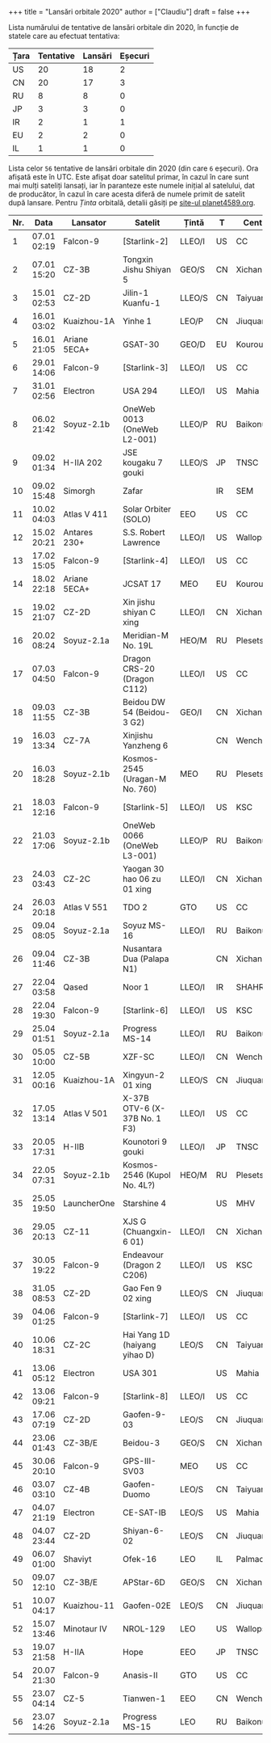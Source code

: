 +++
title = "Lansări orbitale 2020"
author = ["Claudiu"]
draft = false
+++

Lista numărului de tentative de lansări orbitale din 2020, în funcție de statele care au efectuat tentativa:

| Țara | Tentative | Lansări | Eșecuri |
|------|-----------|---------|---------|
| US   | 20        | 18      | 2       |
| CN   | 20        | 17      | 3       |
| RU   | 8         | 8       | 0       |
| JP   | 3         | 3       | 0       |
| IR   | 2         | 1       | 1       |
| EU   | 2         | 2       | 0       |
| IL   | 1         | 1       | 0       |

Lista celor `56` tentative de lansări orbitale din 2020 (din care `6` eșecuri). Ora afișată este în UTC. Este afișat doar satelitul primar, în cazul în care sunt mai mulți sateliți lansați, iar în paranteze este numele inițial al satelului, dat de producător, în cazul în care acesta diferă de numele primit de satelit după lansare. Pentru _Ținta_ orbitală, detalii găsiți pe [site-ul planet4589.org](https://planet4589.org/space/log/orbcat.html).

| Nr. | Data        | Lansator     | Satelit                        | Țintă  | T  | Centru    | Rampă    | R. | Bul            |
|-----|-------------|--------------|--------------------------------|--------|----|-----------|----------|----|----------------|
| 1   | 07.01 02:19 | Falcon-9     | [Starlink-2]                   | LLEO/I | US | CC        | LC40     | S  | [57](/bul/057) |
| 2   | 07.01 15:20 | CZ-3B        | Tongxin Jishu Shiyan 5         | GEO/S  | CN | Xichang   | LC2      | S  | [57](/bul/057) |
| 3   | 15.01 02:53 | CZ-2D        | Jilin-1 Kuanfu-1               | LLEO/S | CN | Taiyuan   |          | S  | [58](/bul/058) |
| 4   | 16.01 03:02 | Kuaizhou-1A  | Yinhe 1                        | LEO/P  | CN | Jiuquan   | LC43/95  | S  | [59](/bul/059) |
| 5   | 16.01 21:05 | Ariane 5ECA+ | GSAT-30                        | GEO/D  | EU | Kourou    | ELA3     | S  | [59](/bul/059) |
| 6   | 29.01 14:06 | Falcon-9     | [Starlink-3]                   | LLEO/I | US | CC        | LC40     | S  | [60](/bul/060) |
| 7   | 31.01 02:56 | Electron     | USA 294                        | LLEO/I | US | Mahia     | LC1      | S  | [61](/bul/061) |
| 8   | 06.02 21:42 | Soyuz-2.1b   | OneWeb 0013 (OneWeb L2-001)    | LLEO/P | RU | Baikonur  | LC31     | S  | [62](/bul/062) |
| 9   | 09.02 01:34 | H-IIA 202    | JSE kougaku 7 gouki            | LLEO/S | JP | TNSC      | Y        | S  | [62](/bul/062) |
| 10  | 09.02 15:48 | Simorgh      | Zafar                          |        | IR | SEM       |          | F  | [62](/bul/062) |
| 11  | 10.02 04:03 | Atlas V 411  | Solar Orbiter (SOLO)           | EEO    | US | CC        | SLC41    | S  | [62](/bul/062) |
| 12  | 15.02 20:21 | Antares 230+ | S.S. Robert Lawrence           | LLEO/I | US | Wallops   | Pad 0A   | S  | [63](/bul/063) |
| 13  | 17.02 15:05 | Falcon-9     | [Starlink-4]                   | LLEO/I | US | CC        | LC40     | S  | [63](/bul/063) |
| 14  | 18.02 22:18 | Ariane 5ECA+ | JCSAT 17                       | MEO    | EU | Kourou    | ELA3     | S  | [63](/bul/063) |
| 15  | 19.02 21:07 | CZ-2D        | Xin jishu shiyan C xing        | LLEO/I | CN | Xichang   | LC3      | S  | [63](/bul/063) |
| 16  | 20.02 08:24 | Soyuz-2.1a   | Meridian-M No. 19L             | HEO/M  | RU | Plesetsk  | LC43/3   | S  | [64](/bul/064) |
| 17  | 07.03 04:50 | Falcon-9     | Dragon CRS-20 (Dragon C112)    | LLEO/I | US | CC        | LC40     | S  | [66](/bul/066) |
| 18  | 09.03 11:55 | CZ-3B        | Beidou DW 54 (Beidou-3 G2)     | GEO/I  | CN | Xichang   |          | S  | [66](/bul/066) |
| 19  | 16.03 13:34 | CZ-7A        | Xinjishu Yanzheng 6            |        | CN | Wenchang  | LC201    | F  | [67](/bul/067) |
| 20  | 16.03 18:28 | Soyuz-2.1b   | Kosmos-2545 (Uragan-M No. 760) | MEO    | RU | Plesetsk  | LC43/4   | S  | [67](/bul/067) |
| 21  | 18.03 12:16 | Falcon-9     | [Starlink-5]                   | LLEO/I | US | KSC       | LC39A    | S  | [67](/bul/067) |
| 22  | 21.03 17:06 | Soyuz-2.1b   | OneWeb 0066 (OneWeb L3-001)    | LLEO/P | RU | Baikonur  | LC31     | S  | [68](/bul/068) |
| 23  | 24.03 03:43 | CZ-2C        | Yaogan 30 hao 06 zu 01 xing    | LLEO/I | CN | Xichang   |          | S  | [68](/bul/068) |
| 24  | 26.03 20:18 | Atlas V 551  | TDO 2                          | GTO    | US | CC        | SLC41    | S  | [69](/bul/069) |
| 25  | 09.04 08:05 | Soyuz-2.1a   | Soyuz MS-16                    | LLEO/I | RU | Baikonur  | LC31     | S  | [71](/bul/071) |
| 26  | 09.04 11:46 | CZ-3B        | Nusantara Dua (Palapa N1)      |        | CN | Xichang   |          | F  | [71](/bul/071) |
| 27  | 22.04 03:58 | Qased        | Noor 1                         | LLEO/I | IR | SHAHR     | LP1      | S  | [72](/bul/072) |
| 28  | 22.04 19:30 | Falcon-9     | [Starlink-6]                   | LLEO/I | US | KSC       | LC39A    | S  | [72](/bul/072) |
| 29  | 25.04 01:51 | Soyuz-2.1a   | Progress MS-14                 | LLEO/I | RU | Baikonur  | LC31     | S  | [73](/bul/073) |
| 30  | 05.05 10:00 | CZ-5B        | XZF-SC                         | LLEO/I | CN | Wenchang  | LC101    | S  | [74](/bul/074) |
| 31  | 12.05 00:16 | Kuaizhou-1A  | Xingyun-2 01 xing              | LLEO/S | CN | Jiuquan   | LC43/95  | S  | [75](/bul/075) |
| 32  | 17.05 13:14 | Atlas V 501  | X-37B OTV-6 (X-37B No. 1 F3)   | LLEO/I | US | CC        | SLC41    | S  | [76](/bul/076) |
| 33  | 20.05 17:31 | H-IIB        | Kounotori 9 gouki              | LLEO/I | JP | TNSC      | Y2       | S  | [76](/bul/076) |
| 34  | 22.05 07:31 | Soyuz-2.1b   | Kosmos-2546 (Kupol No. 4L?)    | HEO/M  | RU | Plesetsk  | LC43/4   | S  | [77](/bul/077) |
| 35  | 25.05 19:50 | LauncherOne  | Starshine 4                    |        | US | MHV       | B747-744 | F  | [77](/bul/077) |
| 36  | 29.05 20:13 | CZ-11        | XJS G (Chuangxin-6 01)         | LLEO/I | CN | Xichang   | LC4      | S  | [78](/bul/078) |
| 37  | 30.05 19:22 | Falcon-9     | Endeavour (Dragon 2 C206)      | LLEO/I | US | KSC       | LC39A    | S  | [78](/bul/078) |
| 38  | 31.05 08:53 | CZ-2D        | Gao Fen 9 02 xing              | LLEO/S | CN | Jiuquan   |          | S  | [78](/bul/078) |
| 39  | 04.06 01:25 | Falcon-9     | [Starlink-7]                   | LLEO/I | US | CC        | LC40     | S  | [79](/bul/079) |
| 40  | 10.06 18:31 | CZ-2C        | Hai Yang 1D (haiyang yihao D)  | LEO/S  | CN | Taiyuan   | LC9      | S  | [79](/bul/079) |
| 41  | 13.06 05:12 | Electron     | USA 301                        |        | US | Mahia     | LC1      | S  | [80](/bul/080) |
| 42  | 13.06 09:21 | Falcon-9     | [Starlink-8]                   | LLEO/I | US | CC        | LC40     | S  | [80](/bul/080) |
| 43  | 17.06 07:19 | CZ-2D        | Gaofen-9-03                    | LEO/S  | CN | Jiuquan   |          | S  | [80](/bul/080) |
| 44  | 23.06 01:43 | CZ-3B/E      | Beidou-3                       | GEO/S  | CN | Xichang   | LC2      | S  | [81](/bul/081) |
| 45  | 30.06 20:10 | Falcon-9     | GPS-III-SV03                   | MEO    | US | CC        | LC40     | S  | [82](/bul/082) |
| 46  | 03.07 03:10 | CZ-4B        | Gaofen-Duomo                   | LEO/S  | CN | Taiyuan   | LC9      | S  | [82](/bul/082) |
| 47  | 04.07 21:19 | Electron     | CE-SAT-IB                      | LEO/S  | US | Mahia     | LC1      | F  | [82](/bul/082) |
| 48  | 04.07 23:44 | CZ-2D        | Shiyan-6-02                    | LEO/S  | CN | Jiuquan   | SLS2     | S  | [82](/bul/082) |
| 49  | 06.07 01:00 | Shaviyt      | Ofek-16                        | LEO    | IL | Palmachim |          | S  | [83](/bul/083) |
| 50  | 09.07 12:10 | CZ-3B/E      | APStar-6D                      | GEO/S  | CN | Xichang   | LC3      | S  | [83](/bul/083) |
| 51  | 10.07 04:17 | Kuaizhou-11  | Gaofen-02E                     | LEO/S  | CN | Jiuquan   |          | F  | [83](/bul/083) |
| 52  | 15.07 13:46 | Minotaur IV  | NROL-129                       | LEO    | US | Wallops   | 0B       | S  | [83](/bul/083) |
| 53  | 19.07 21:58 | H-IIA        | Hope                           | EEO    | JP | TNSC      |          | S  | [84](/bul/084) |
| 54  | 20.07 21:30 | Falcon-9     | Anasis-II                      | GTO    | US | CC        | LC40     | S  | [84](/bul/084) |
| 55  | 23.07 04:14 | CZ-5         | Tianwen-1                      | EEO    | CN | Wenchang  | LC1      | S  | [84](/bul/084) |
| 56  | 23.07 14:26 | Soyuz-2.1a   | Progress MS-15                 | LEO    | RU | Baikonur  | LC31/6   | S  | [84](/bul/084) |